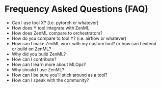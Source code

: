# Frequency Asked Questions (FAQ)

- Can I use tool X? (i.e. pytorch or whatever)
- How does Y tool integrate with ZenML
- How does ZenML compare to orchestrators?
- How do you compare to tool Y? (i.e. airflow or whatever)
- How can I make ZenML work with my custom tool? or how can I extend or build on ZenML?
- Why did you build ZenML?
- How can I contribute?
- How can I learn more about MLOps?
- Why should I use ZenML?
- How can I be sure you'll stick around as a tool?
- How can I speak with the community?